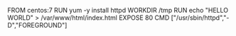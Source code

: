 
FROM centos:7
RUN yum -y install httpd
WORKDIR /tmp
RUN echo "HELLO WORLD" > /var/www/html/index.html
EXPOSE 80
CMD ["/usr/sbin/httpd","-D","FOREGROUND"]
